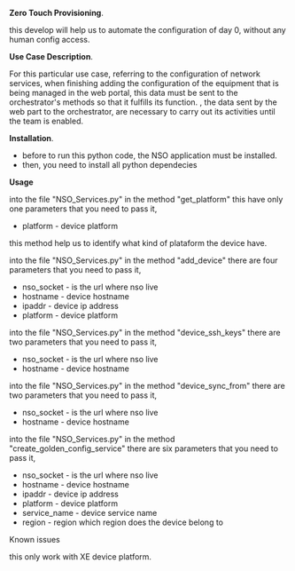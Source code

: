 **Zero Touch Provisioning**.

this develop will help us to automate the configuration of day 0, without any human config access.


**Use Case Description**. 

For this particular use case, referring to the configuration of network services, when finishing adding the configuration of the equipment that is being managed in the web portal, this data must be sent to the orchestrator's methods so that it fulfills its function. , the data sent by the web part to the orchestrator, are necessary to carry out its activities until the team is enabled.

**Installation**.

+ before to run this python code, the NSO application must be installed.
+ then, you need to install all python dependecies

**Usage**

into the file "NSO_Services.py" in the method "get_platform" this have only one parameters that you need to pass it,
* platform   - device platform 

this method help us to identify what kind of plataform the device have.

into the file "NSO_Services.py" in the method "add_device" there are four parameters that you need to pass it,
* nso_socket - is the url where nso live
* hostname   - device hostname
* ipaddr     - device ip address 
* platform   - device platform 

into the file "NSO_Services.py" in the method "device_ssh_keys" there are two parameters that you need to pass it,
* nso_socket - is the url where nso live
* hostname   - device hostname

into the file "NSO_Services.py" in the method "device_sync_from" there are two parameters that you need to pass it,
* nso_socket - is the url where nso live
* hostname   - device hostname

into the file "NSO_Services.py" in the method "create_golden_config_service" there are six parameters that you need to pass it,
 
* nso_socket - is the url where nso live
* hostname   - device hostname
* ipaddr     - device ip address 
* platform   - device platform 
* service_name - device service name
* region       - region   which region does the device belong to 


Known issues

this only work with XE device platform.





